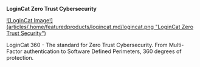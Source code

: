 **LoginCat Zero Trust Cybersecurity**

[![LoginCat Image!] (articles/.home/featuredproducts/logincat.md/logincat.png "LoginCat Zero Trust Security")]({{#makeLink}}./landing.html?product_path=software.md/cybersecurity/reflection&menu_path=.menus/en{{/makeLink}})

LoginCat 360 - The standard for Zero Trust Cybersecurity. From Multi-Factor authentication to Software Defined Perimeters, 360 degrees of protection.